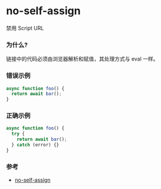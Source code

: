 # no-self-assign

禁用 Script URL

### 为什么?

链接中的代码必须由浏览器解析和赋值，其处理方式与 eval 一样。

### 错误示例

```js
async function foo() {
  return await bar();
}
```

### 正确示例

```js
async function foo() {
  try {
    return await bar();
  } catch (error) {}
}
```

### 参考

- [no-self-assign](https://eslint.org/docs/rules/no-self-assign)
